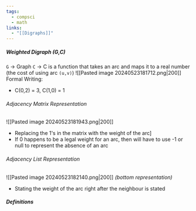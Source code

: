 ```yaml
---
tags:
  - compsci
  - math
links:
  - "[[Digraphs]]"
---
```

##### Weighted Digraph (G,C)
`G` -> Graph
`C` -> C is a function that takes an arc and maps it to a real number (the cost of using arc `(u,v)`)
![[Pasted image 20240523181712.png|200]]
Formal Writing:
- C(0,2) = 3, C(1,0) = 1
###### Adjacency Matrix Representation
![[Pasted image 20240523181943.png|200]]
- Replacing the 1's in the matrix with the weight of the arc]
- If 0 happens to be a legal weight for an arc, then will have to use -1 or null to represent the absence of an arc
###### Adjacency List Representation
![[Pasted image 20240523182140.png|200]]
*(bottom representation)*
- Stating the weight of the arc right after the neighbour is stated
##### Definitions